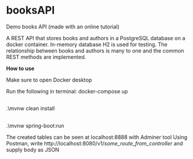 # booksAPI
Demo books API
(made with an online tutorial)

A REST API that stores books and authors in a PostgreSQL database on a docker container. In-memory database H2 is used for testing. The relationship between books and authors is many to one and the common REST methods are implemented.

**How to use**

Make sure to open Docker desktop

Run the following in terminal:
docker-compose up
##
.\mvnw clean install
##
.\mvnw spring-boot:run

The created tables can be seen at localhost:8888 with Adminer tool
Using Postman, write http://localhost:8080/v1/*some_route_from_controller* and supply body as JSON
